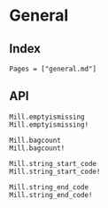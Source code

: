 # General

## Index
```@index
Pages = ["general.md"]
```

## API
```@docs
Mill.emptyismissing
Mill.emptyismissing!

Mill.bagcount
Mill.bagcount!

Mill.string_start_code
Mill.string_start_code!

Mill.string_end_code
Mill.string_end_code!
```

